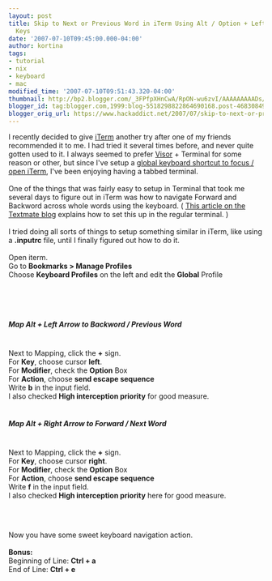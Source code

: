 ```yaml
---
layout: post
title: Skip to Next or Previous Word in iTerm Using Alt / Option + Left or Right Arrow
  Keys
date: '2007-07-10T09:45:00.000-04:00'
author: kortina
tags:
- tutorial
- nix
- keyboard
- mac
modified_time: '2007-07-10T09:51:43.320-04:00'
thumbnail: http://bp2.blogger.com/_3FPfpXHnCwA/RpON-wu6zvI/AAAAAAAAADs/MR71orVI3uY/s72-c/Picture+2.png
blogger_id: tag:blogger.com,1999:blog-5518298822864690168.post-4683084925530178244
blogger_orig_url: https://www.hackaddict.net/2007/07/skip-to-next-or-previous-word-in-iterm.html
---
```


I recently decided to give <a href="http://iterm.sourceforge.net/" title="iTerm">iTerm</a> another try after one of my friends recommended it to me.  I had tried it several times before, and never quite gotten used to it.  I always seemed to prefer <a href="http://docs.blacktree.com/visor/visor?DokuWiki=77deb4ed41f242810e2c1a43e3f4c6f7" title="visor:visor [docs]">Visor</a> + Terminal for some reason or other, but since I've setup a <a href="http://hackaddict.blogspot.com/2007/07/setup-global-keyboard-shortcuts-to-open.html" title="hackaddict.net: Setup Global Keyboard Shortcuts to Open Any App with Quicksilver">global keyboard shortcut to focus / open iTerm</a>, I've been enjoying having a tabbed terminal.<br/><br/>One of the things that was fairly easy to setup in Terminal that took me several days to figure out in iTerm was how to navigate Forward and Backword across whole words using the keyboard.  ( <a href="http://macromates.com/blog/2006/word-movement-in-terminal/" title="TextMate Blog » Word Movement in Terminal">This article on the Textmate blog</a> explains how to set this up in the regular terminal. )<br/><br/>I tried doing all sorts of things to setup something similar in iTerm, like using a <b>.inputrc</b> file, until I finally figured out how to do it.<br/><br/>Open iterm.<br/>Go to <b>Bookmarks &gt; Manage Profiles</b><br/>Choose <b>Keyboard Profiles</b> on the left and edit the <b>Global</b> Profile<br/><br/><img alt="" border="0" id="BLOGGER_PHOTO_ID_5085564513604521714" src="{{ site.url }}/assets/images/2007-07-10-image-0000.png" style="display:block; margin:0px auto 10px; text-align:center; "/><br/><br/><h5>Map Alt + Left Arrow to Backword / Previous Word</h5><br/>Next to Mapping, click the <b>+</b> sign.<br/>For <b>Key</b>, choose cursor <b>left</b>.<br/>For <b>Modifier</b>, check the <b>Option</b> Box<br/>For <b>Action</b>, choose <b>send escape sequence</b><br/>Write <b>b</b> in the input field.<br/>I also checked <b>High interception priority</b> for good measure.<br/><br/><h5>Map Alt + Right Arrow to Forward / Next Word</h5><br/>Next to Mapping, click the <b>+</b> sign.<br/>For <b>Key</b>, choose cursor <b>right</b>.<br/>For <b>Modifier</b>, check the <b>Option</b> Box<br/>For <b>Action</b>, choose <b>send escape sequence</b><br/>Write <b>f</b> in the input field.<br/>I also checked <b>High interception priority</b> here for good measure.<br/><br/><img alt="" border="0" id="BLOGGER_PHOTO_ID_5085564389050470114" src="{{ site.url }}/assets/images/2007-07-10-image-0001.png" style="display:block; margin:0px auto 10px; text-align:center; "/><br/><br/>Now you have some sweet keyboard navigation action.<br/><br/><b>Bonus:</b><br/>Beginning of Line: <b>Ctrl + a</b><br/>End of Line: <b>Ctrl + e</b>